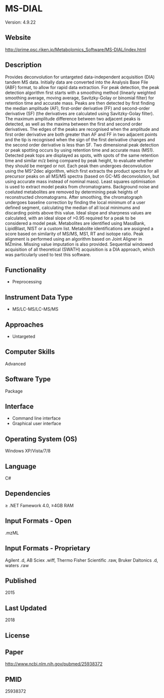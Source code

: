 # MS-DIAL
Version: 4.9.22

## Website
http://prime.psc.riken.jp/Metabolomics_Software/MS-DIAL/index.html

## Description
Provides deconvolution for untargeted data-independent acquisition (DIA) tandem MS data. Initially data are converted into the Analysis Base File (ABF) format, to allow for rapid data extraction. For peak detection, the peak detection algorithm first starts with a smoothing method (linearly weighted smoothing average, moving average, Savitzky-Golay or binomial filter) for retention time and accurate mass. Peaks are then detected by first finding the median amplitude (AF), first-order derivative (FF) and second-order derivative (SF) (the derivatives are calculated using Savitzky-Golay filter). The maximum amplitude difference between two adjacent peaks is detected, as well as the maxima between the first and second order derivatives. The edges of the peaks are recognised when the amplitude and first order derivative are both greater than AF and FF in two adjacent points and the tip is recognised when the sign of the first derivative changes and the second order derivative is less than SF. Two dimensional peak detection or peak spotting occurs by using retention time and accurate mass (MS1). Detected peak tops are displayed as spots, with spots of the same retention time and similar m/z being compared by peak height, to evaluate whether they should be merged or not. Each peak then undergoes deconvolution using the MS^2dec algorithm, which first extracts the product spectra for all precursor peaks on all MS/MS spectra (based on GC-MS deconvolution, but using accurate mass instead of nominal mass). Least squares optimisation is used to extract model peaks from chromatograms. Background noise and coeluted metabolites are removed by determining peak heights of reconstructed chromatograms. After smoothing, the chromatograph undergoes baseline correction by finding the local minimum of a user defined segment, calculating the median of all local minimums and discarding points above this value. Ideal slope and sharpness values are calculated, with an ideal slope of >0.95 required for a peak to be considered a model peak. Metabolites are identified using MassBank, LipidBlast, NIST or a custom list. Metabolite identifications are assigned a score based on similarity of MS/MS, MS1, RT and isotope ratio. Peak alignment is performed using an algorithm based on Joint Aligner in MZmine. Missing value imputation is also provided. Sequential windowed acquisition of all theoretical (SWATH) acquisition is a DIA approach, which was particularly used to test this software.

## Functionality
- Preprocessing

## Instrument Data Type
- MS/LC-MS/LC-MS/MS

## Approaches
- Untargeted

## Computer Skills
Advanced

## Software Type
Package

## Interface
- Command line interface
- Graphical user interface

## Operating System (OS)
Windows XP/Vista/7/8

## Language
C#

## Dependencies
≥ .NET Famework 4.0, ≥4GB RAM

## Input Formats - Open
.mzML

## Input Formats - Proprietary
Agilent .d, AB Sciex .wiff, Thermo Fisher Scientific .raw, Bruker Daltonics .d, waters .raw

## Published
2015

## Last Updated
2018

## License

## Paper
http://www.ncbi.nlm.nih.gov/pubmed/25938372

## PMID
25938372
